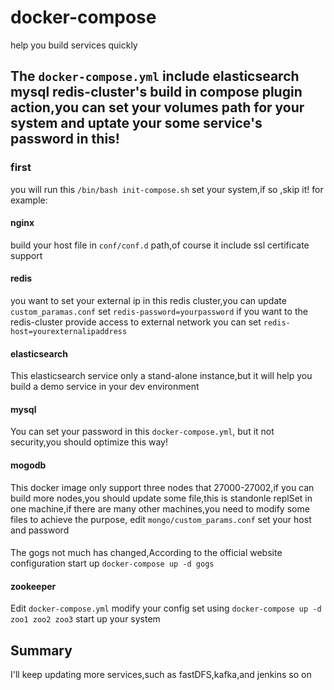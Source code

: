 # docker-compose
 help you build services quickly
## The `docker-compose.yml` include elasticsearch mysql redis-cluster's build in compose plugin action,you can set your volumes path for your system and uptate your some service's password in this!
### first
 you will run this `/bin/bash init-compose.sh` set your system,if so ,skip it!
for example:
#### nginx
 build your host file in `conf/conf.d` path,of course it include ssl certificate support
#### redis
 you want to set your external ip in this redis cluster,you can update `custom_paramas.conf` set `redis-password=yourpassword` 
if you want to the redis-cluster provide access to external network you can  set `redis-host=yourexternalipaddress` 
#### elasticsearch
 This elasticsearch service only a stand-alone instance,but it will help you build a demo service in your dev environment
#### mysql
 You can set your password in this `docker-compose.yml`, but it not security,you should optimize this way!
#### mogodb
 This docker image only support three nodes that 27000-27002,if you can build more nodes,you should update some file,this is standonle replSet in one machine,if there are many other machines,you need to modify some files to achieve the purpose, edit `mongo/custom_params.conf` set your host and password
####
 The gogs not  much has changed,According to the official website configuration start up `docker-compose up -d gogs`
#### zookeeper
 Edit `docker-compose.yml` modify your config set using `docker-compose up -d zoo1 zoo2 zoo3` start up your system

## Summary
 I'll keep updating more services,such as fastDFS,kafka,and jenkins so on
